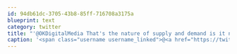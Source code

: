 ```yaml
---
id: 94db61dc-3705-43b8-85ff-716708a3175a
blueprint: text
category: twitter
title: "'@OKDigitalMedia That's the nature of supply and demand is it not? fyi I paid 1.26 for diesel last w/e in Kootenays."
caption: '<span class="username username_linked">@<a href="https://twitter.com/OKDigitalMedia" title="John Thiessen">OKDigitalMedia</a></span> That''s the nature of supply and demand is it not? fyi I paid 1.26 for diesel last w/e in Kootenays.'
---
```

